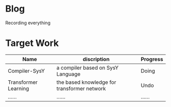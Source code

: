 # Blog

Recording everything

# Target Work

| Name                 | discription                                 | Progress |
| -------------------- | ------------------------------------------- | -------- |
| Compiler-SysY        | a compiler based on SysY Language           | Doing    |
| Transformer Learning | the based knowledge for transformer network | Undo     |
| ……                   | ……                                          | ……       | 


